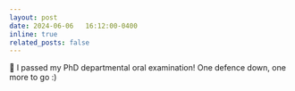 ```yaml
---
layout: post
date: 2024-06-06   16:12:00-0400
inline: true
related_posts: false
---
```


🎉 I passed my PhD departmental oral examination! One defence down, one more to go :)
